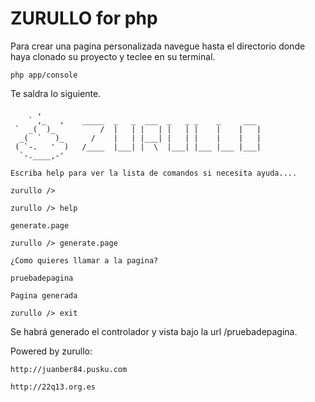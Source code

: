 # ZURULLO for php

Para crear una pagina personalizada navegue hasta el directorio donde haya clonado su proyecto y teclee en su terminal.

    php app/console

Te saldra lo siguiente.

          ,                                                               
 	    ` ,_   ,    _____  _   _  ___  _   _ _    _     ___
 	 `  _(  )_          /  |   | |   | |   | |    |    |   |
 	  _(  `   )_      /    |   | |___| |   | |    |    |   |
 	 ( `-.   '  )   /____  |___| |  \  |___| |___ |___ |___|
 	  `-.____,-'
                                                                                                                                            
    Escriba help para ver la lista de comandos si necesita ayuda....
                                                                                                                                                 
    zurullo />
 
    zurullo /> help
                  
    generate.page
                  
    zurullo /> generate.page
                  
    ¿Como quieres llamar a la pagina?
                  
    pruebadepagina
                  
    Pagina generada 
                  
    zurullo /> exit

Se habrá generado el controlador y vista bajo la url /pruebadepagina.

Powered by zurullo:

    http://juanber84.pusku.com
    
    http://22q13.org.es



